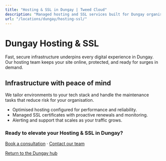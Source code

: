 ```yaml
---
title: "Hosting & SSL in Dungay | Tweed Cloud"
description: "Managed hosting and SSL services built for Dungay organisations."
url: "/locations/dungay/hosting-ssl/"
---
```


# Dungay Hosting & SSL

Fast, secure infrastructure underpins every digital experience in Dungay. Our hosting team keeps your site online, protected, and ready for surges in demand.

## Infrastructure with peace of mind

We tailor environments to your tech stack and handle the maintenance tasks that reduce risk for your organisation.

- Optimised hosting configured for performance and reliability.
- Managed SSL certificates with proactive renewals and monitoring.
- Alerting and support that scales as your traffic grows.

### Ready to elevate your Hosting & SSL in Dungay?

[Book a consultation](/consultation/) · [Contact our team](/contact/)

[Return to the Dungay hub](/locations/dungay/)
